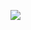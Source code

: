 [![](https://img.shields.io/npm/v/@fadroma/ops-scrt?color=%2365b34c&label=%40fadroma%2Fops-scrt&style=for-the-badge)](https://www.npmjs.com/package/@fadroma/ops-scrt)
